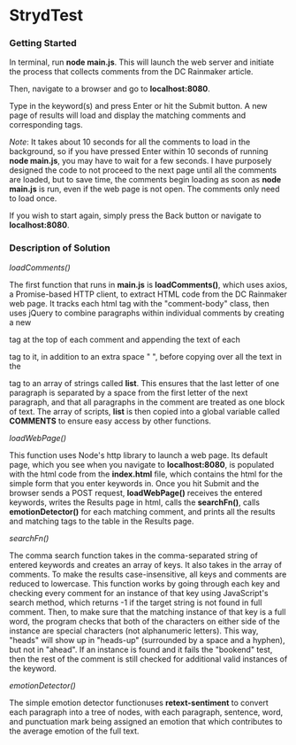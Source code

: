 # StrydTest

### Getting Started

In terminal, run **node main.js**. This will launch the web server and initiate the process that collects comments from the DC Rainmaker article.

Then, navigate to a browser and go to **localhost:8080**.

Type in the keyword(s) and press Enter or hit the Submit button. A new page of results will load and display the matching comments and corresponding tags. 

*Note*: It takes about 10 seconds for all the comments to load in the background, so if you have pressed Enter within 10 seconds of running **node main.js**, you may have to wait for a few seconds. I have purposely designed the code to not proceed to the next page until all the comments are loaded, but to save time, the comments begin loading as soon as **node main.js** is run, even if the web page is not open. The comments only need to load once.

If you wish to start again, simply press the Back button or navigate to **localhost:8080**.

### Description of Solution

*loadComments()*

The first function that runs in **main.js** is **loadComments()**, which uses axios, a Promise-based HTTP client, to extract HTML code from the DC Rainmaker web page. It tracks each html tag with the "comment-body" class, then uses jQuery to combine paragraphs within individual comments by creating a new <div> tag at the top of each comment and appending the text of each <p> tag to it, in addition to an extra space " ", before copying over all the text in the <div> tag to an array of strings called **list**. This ensures that the last letter of one paragraph is separated by a space from the first letter of the next paragraph, and that all paragraphs in the comment are treated as one block of text. The array of scripts, **list** is then copied into a global variable called **COMMENTS** to ensure easy access by other functions.

*loadWebPage()*

This function uses Node's http library to launch a web page. Its default page, which you see when you navigate to **localhost:8080**, is populated with the html code from the **index.html** file, which contains the html for the simple form that you enter keywords in. Once you hit Submit and the browser sends a POST request, **loadWebPage()** receives the entered keywords, writes the Results page in html, calls the **searchFn()**, calls **emotionDetector()** for each matching comment, and prints all the results and matching tags to the table in the Results page.

*searchFn()*

The comma search function takes in the comma-separated string of entered keywords and creates an array of keys. It also takes in the array of comments. To make the results case-insensitive, all keys and comments are reduced to lowercase. This function works by going through each key and checking every comment for an instance of that key using JavaScript's search method, which returns -1 if the target string is not found in full comment. Then, to make sure that the matching instance of that key is a full word, the program checks that both of the characters on either side of the instance are special characters (not alphanumeric letters). This way, "heads" will show up in "heads-up" (surrounded by a space and a hyphen), but not in "ahead". If an instance is found and it fails the "bookend" test, then the rest of the comment is still checked for additional valid instances of the keyword. 

*emotionDetector()*

The simple emotion detector functionuses **retext-sentiment** to convert each paragraph into a tree of nodes, with each paragraph, sentence, word, and punctuation mark being assigned an emotion that which contributes to the average emotion of the full text. 

